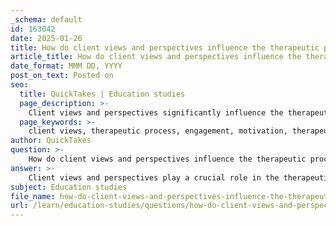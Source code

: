 ```yaml
---
_schema: default
id: 163042
date: 2025-01-26
title: How do client views and perspectives influence the therapeutic process?
article_title: How do client views and perspectives influence the therapeutic process?
date_format: MMM DD, YYYY
post_on_text: Posted on
seo:
  title: QuickTakes | Education studies
  page_description: >-
    Client views and perspectives significantly influence the therapeutic process, affecting engagement, motivation, and treatment outcomes. Understanding these factors enhances the therapeutic alliance and allows for tailored interventions.
  page_keywords: >-
    client views, therapeutic process, engagement, motivation, therapeutic alliance, tailored interventions, feedback, cultural factors, personal history, trust
author: QuickTakes
question: >-
    How do client views and perspectives influence the therapeutic process?
answer: >-
    Client views and perspectives play a crucial role in the therapeutic process, significantly influencing engagement, motivation, and overall treatment outcomes. Here are several key ways in which client views impact therapy:\n\n1. **Engagement and Motivation**: A client's beliefs, goals, and perspectives directly affect their willingness to engage in therapy. When clients feel that their views are understood and validated by the therapist, they are more likely to be motivated to participate actively in the therapeutic process. This sense of collaboration fosters ownership over their treatment, enhancing commitment and involvement.\n\n2. **Therapeutic Alliance**: The relationship between the therapist and client, often referred to as the therapeutic alliance, is strengthened when therapists actively listen to and validate clients' experiences. A strong therapeutic alliance is associated with better treatment outcomes, as clients are more likely to feel safe and supported in expressing their thoughts and feelings.\n\n3. **Tailored Interventions**: Understanding a client's worldview allows therapists to tailor interventions that resonate with the client's experiences. This personalization of treatment can lead to a more meaningful therapeutic relationship and improve the effectiveness of the interventions used.\n\n4. **Feedback and Adaptation**: Incorporating client feedback throughout the therapy process is essential. Clients who feel heard and whose views are considered are more likely to report satisfaction with therapy and experience better outcomes. Therapists who adapt their methods based on client feedback can enhance the therapeutic experience and effectiveness.\n\n5. **Cultural and Contextual Factors**: Clients' cultural backgrounds and contextual factors shape their views and expectations. Therapists who are culturally competent and sensitive to these factors can better understand their clients' perspectives, leading to more effective treatment. This understanding can help in addressing any potential barriers to therapy that may arise from cultural differences.\n\n6. **Personal History and Trust**: A client's personal history, including previous experiences with therapy, can influence their current views and expectations. Clients with positive past experiences may approach therapy with optimism, while those with negative experiences may be more skeptical. Understanding these factors allows therapists to tailor their approaches to meet the unique needs of each client.\n\nIn summary, client views and expectations are integral to the therapeutic process. They influence engagement, the therapeutic alliance, treatment expectations, and overall outcomes. Therapists who actively listen to and validate their clients' experiences can foster a more effective therapeutic environment, ultimately leading to better results in therapy.
subject: Education studies
file_name: how-do-client-views-and-perspectives-influence-the-therapeutic-process.md
url: /learn/education-studies/questions/how-do-client-views-and-perspectives-influence-the-therapeutic-process
---
```


&nbsp;